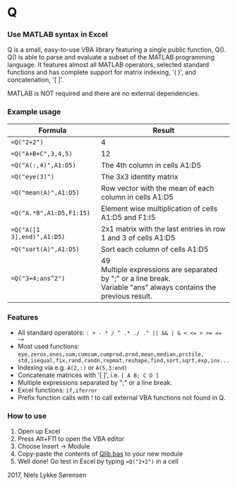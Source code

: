 # Q 

### Use MATLAB syntax in Excel
Q is a small, easy-to-use VBA library featuring a single public function, Q().<br/>
Q() is able to parse and evaluate a subset of the MATLAB programming language.
It features almost all MATLAB operators, selected standard functions and has complete support for matrix indexing, '( )', and concatenation, '[ ]'.

MATLAB is NOT required and there are no external dependencies. 

### Example usage
 Formula | Result 
---------|--------
`=Q("2+2")` | 4 
`=Q("A+B+C",3,4,5)` | 12
`=Q("A(:,4)",A1:D5)` | The 4th column in cells A1:D5
`=Q("eye(3)")`  |  The 3x3 identity matrix
`=Q("mean(A)",A1:D5)`      |Row vector with the mean of each column in cells A1:D5
`=Q("A.*B",A1:D5,F1:I5)`   | Element wise multiplication of cells A1:D5 and F1:I5
`=Q("A([1 3],end)",A1:D5)` | 2x1 matrix with the last entries in row 1 and 3 of cells A1:D5
`=Q("sort(A)",A1:D5)` | Sort each column of cells A1:D5
`=Q("3+4;ans^2")` | 49<br />Multiple expressions are separated by ";" or a line break. <br />Variable "ans" always contains the previous result.

### Features
* All standard operators: `: + - * / ^ .* ./ .^ || && | & < <= > >= == ~=` 
* Most used functions: `eye,zeros,ones,sum,cumsum,cumprod,prod,mean,median,prctile, std,isequal,fix,rand,randn,repmat,reshape,find,sort,sqrt,exp,inv...`
* Indexing via e.g. `A(2,:)` or `A(5,3:end)`
* Concatenate matrices with '[ ]', i.e. `[ A B; C D ]`
* Multiple expressions separated by ";" or a line break.
* Excel functions: `if,iferror`
* Prefix function calls with ! to call external VBA functions not found in Q.

### How to use
1. Open up Excel
2. Press Alt+F11 to open the VBA editor
3. Choose Insert -> Module
4. Copy-paste the contents of [Qlib.bas](https://raw.githubusercontent.com/nielsls/Q/master/Qlib.bas) to your new module
5. Well done! Go test in Excel by typing `=Q("2+2")` in a cell

2017, Niels Lykke Sørensen
